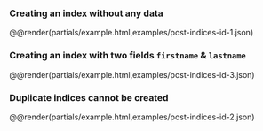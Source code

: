 ### Creating an index without any data

@@render(partials/example.html,examples/post-indices-id-1.json)

### Creating an index with two fields `firstname` & `lastname`

@@render(partials/example.html,examples/post-indices-id-3.json)

### Duplicate indices cannot be created

@@render(partials/example.html,examples/post-indices-id-2.json)
